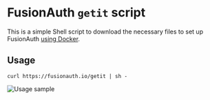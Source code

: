 # FusionAuth `getit` script

This is a simple Shell script to download the necessary files to set up FusionAuth [using Docker](https://fusionauth.io/docs/v1/tech/installation-guide/docker).

## Usage

```shell
curl https://fusionauth.io/getit | sh -
```

![Usage sample](https://github.com/vcampitelli/fusionauth-getit/assets/1877191/cedca7be-bcd7-4cd3-bee2-366ab5fbaf1c)
